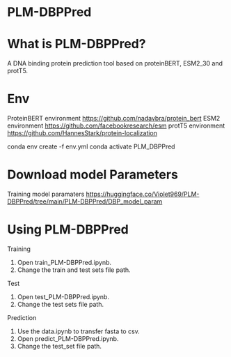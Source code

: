 # PLM-DBPPred

What is PLM-DBPPred?
=============
A DNA binding protein prediction tool based on proteinBERT, ESM2_30 and protT5.

Env
=============
ProteinBERT environment https://github.com/nadavbra/protein_bert
ESM2 environment https://github.com/facebookresearch/esm
protT5 environment https://github.com/HannesStark/protein-localization

conda env create -f env.yml
conda activate PLM_DBPPred

Download model Parameters
=============
Training model paramaters
https://huggingface.co/Violet969/PLM-DBPPred/tree/main/PLM-DBPPred/DBP_model_param

Using PLM-DBPPred
=============
Training
1. Open train_PLM-DBPPred.ipynb.
2. Change the train and test sets file path.
   
Test
1. Open test_PLM-DBPPred.ipynb.
2. Change the test sets file path.

Prediction
1. Use the data.ipynb to transfer fasta to csv.
2. Open predict_PLM-DBPPred.ipynb.
3. Change the test_set file path.



   
